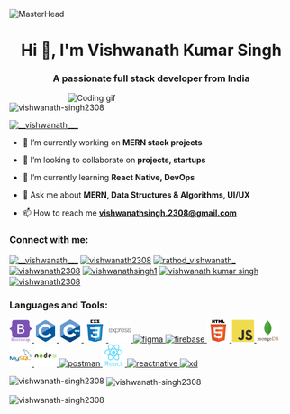![MasterHead](https://media-exp1.licdn.com/dms/image/D5616AQGb87dOu4NKtQ/profile-displaybackgroundimage-shrink_350_1400/0/1664526959434?e=1669852800&v=beta&t=nkeKwPby-3ZAohGnJZ1FzRUtO02kcj_ndxlUkdcAbCQ)
<h1 align="center">Hi 👋, I'm Vishwanath Kumar Singh</h1>
<h3 align="center">A passionate full stack developer from India</h3>

<img align="right" alt="Coding gif" width="400" src="https://cdn.dribbble.com/users/1059583/screenshots/4171367/coding-freak.gif">

<p align="left"> <img src="https://komarev.com/ghpvc/?username=vishwanath-singh2308&label=Profile%20views&color=0e75b6&style=flat" alt="vishwanath-singh2308" /> </p>

<p align="left"> <a href="https://twitter.com/__vishwanath___" target="blank"><img src="https://img.shields.io/twitter/follow/__vishwanath___?logo=twitter&style=for-the-badge" alt="__vishwanath___" /></a> </p>

- 🔭 I’m currently working on **MERN stack projects**

- 👯 I’m looking to collaborate on **projects, startups**

- 🌱 I’m currently learning **React Native, DevOps**

- 💬 Ask me about **MERN, Data Structures & Algorithms, UI/UX**

- 📫 How to reach me **vishwanathsingh.2308@gmail.com**

<h3 align="left">Connect with me:</h3>
<p align="left">
<a href="https://twitter.com/__vishwanath___" target="blank"><img align="center" src="https://raw.githubusercontent.com/rahuldkjain/github-profile-readme-generator/master/src/images/icons/Social/twitter.svg" alt="__vishwanath___" height="30" width="40" /></a>
<a href="https://linkedin.com/in/vishwanath2308" target="blank"><img align="center" src="https://raw.githubusercontent.com/rahuldkjain/github-profile-readme-generator/master/src/images/icons/Social/linked-in-alt.svg" alt="vishwanath2308" height="30" width="40" /></a>
<a href="https://instagram.com/rathod_vishwanath_" target="blank"><img align="center" src="https://raw.githubusercontent.com/rahuldkjain/github-profile-readme-generator/master/src/images/icons/Social/instagram.svg" alt="rathod_vishwanath_" height="30" width="40" /></a>
<a href="https://www.codechef.com/users/vishwanath2308" target="blank"><img align="center" src="https://cdn.jsdelivr.net/npm/simple-icons@3.1.0/icons/codechef.svg" alt="vishwanath2308" height="30" width="40" /></a>
<a href="https://www.hackerrank.com/vishwanathsingh1" target="blank"><img align="center" src="https://raw.githubusercontent.com/rahuldkjain/github-profile-readme-generator/master/src/images/icons/Social/hackerrank.svg" alt="vishwanathsingh1" height="30" width="40" /></a>
<a href="https://www.leetcode.com/VishwanathKumarSingh" target="blank"><img align="center" src="https://raw.githubusercontent.com/rahuldkjain/github-profile-readme-generator/master/src/images/icons/Social/leet-code.svg" alt="vishwanath kumar singh" height="30" width="40" /></a>
<a href="https://auth.geeksforgeeks.org/user/vishwanath2308" target="blank"><img align="center" src="https://raw.githubusercontent.com/rahuldkjain/github-profile-readme-generator/master/src/images/icons/Social/geeks-for-geeks.svg" alt="vishwanath2308" height="30" width="40" /></a>
</p>

<h3 align="left">Languages and Tools:</h3>
<p align="left"> <a href="https://getbootstrap.com" target="_blank" rel="noreferrer"> <img src="https://raw.githubusercontent.com/devicons/devicon/master/icons/bootstrap/bootstrap-plain-wordmark.svg" alt="bootstrap" width="40" height="40"/> </a> <a href="https://www.cprogramming.com/" target="_blank" rel="noreferrer"> <img src="https://raw.githubusercontent.com/devicons/devicon/master/icons/c/c-original.svg" alt="c" width="40" height="40"/> </a> <a href="https://www.w3schools.com/cpp/" target="_blank" rel="noreferrer"> <img src="https://raw.githubusercontent.com/devicons/devicon/master/icons/cplusplus/cplusplus-original.svg" alt="cplusplus" width="40" height="40"/> </a> <a href="https://www.w3schools.com/css/" target="_blank" rel="noreferrer"> <img src="https://raw.githubusercontent.com/devicons/devicon/master/icons/css3/css3-original-wordmark.svg" alt="css3" width="40" height="40"/> </a> <a href="https://expressjs.com" target="_blank" rel="noreferrer"> <img src="https://raw.githubusercontent.com/devicons/devicon/master/icons/express/express-original-wordmark.svg" alt="express" width="40" height="40"/> </a> <a href="https://www.figma.com/" target="_blank" rel="noreferrer"> <img src="https://www.vectorlogo.zone/logos/figma/figma-icon.svg" alt="figma" width="40" height="40"/> </a> <a href="https://firebase.google.com/" target="_blank" rel="noreferrer"> <img src="https://www.vectorlogo.zone/logos/firebase/firebase-icon.svg" alt="firebase" width="40" height="40"/> </a> <a href="https://www.w3.org/html/" target="_blank" rel="noreferrer"> <img src="https://raw.githubusercontent.com/devicons/devicon/master/icons/html5/html5-original-wordmark.svg" alt="html5" width="40" height="40"/> </a> <a href="https://developer.mozilla.org/en-US/docs/Web/JavaScript" target="_blank" rel="noreferrer"> <img src="https://raw.githubusercontent.com/devicons/devicon/master/icons/javascript/javascript-original.svg" alt="javascript" width="40" height="40"/> </a> <a href="https://www.mongodb.com/" target="_blank" rel="noreferrer"> <img src="https://raw.githubusercontent.com/devicons/devicon/master/icons/mongodb/mongodb-original-wordmark.svg" alt="mongodb" width="40" height="40"/> </a> <a href="https://www.mysql.com/" target="_blank" rel="noreferrer"> <img src="https://raw.githubusercontent.com/devicons/devicon/master/icons/mysql/mysql-original-wordmark.svg" alt="mysql" width="40" height="40"/> </a> <a href="https://nodejs.org" target="_blank" rel="noreferrer"> <img src="https://raw.githubusercontent.com/devicons/devicon/master/icons/nodejs/nodejs-original-wordmark.svg" alt="nodejs" width="40" height="40"/> </a> <a href="https://postman.com" target="_blank" rel="noreferrer"> <img src="https://www.vectorlogo.zone/logos/getpostman/getpostman-icon.svg" alt="postman" width="40" height="40"/> </a> <a href="https://reactjs.org/" target="_blank" rel="noreferrer"> <img src="https://raw.githubusercontent.com/devicons/devicon/master/icons/react/react-original-wordmark.svg" alt="react" width="40" height="40"/> </a> <a href="https://reactnative.dev/" target="_blank" rel="noreferrer"> <img src="https://reactnative.dev/img/header_logo.svg" alt="reactnative" width="40" height="40"/> </a> <a href="https://www.adobe.com/products/xd.html" target="_blank" rel="noreferrer"> <img src="https://cdn.worldvectorlogo.com/logos/adobe-xd.svg" alt="xd" width="40" height="40"/> </a> </p>

<p><img align="left" src="https://github-readme-stats.vercel.app/api/top-langs?username=vishwanath-singh2308&show_icons=true&locale=en&layout=compact" alt="vishwanath-singh2308" /></p>

<p>&nbsp;<img align="center" src="https://github-readme-stats.vercel.app/api?username=vishwanath-singh2308&show_icons=true&locale=en" alt="vishwanath-singh2308" /></p>

<p><img align="center" src="https://github-readme-streak-stats.herokuapp.com/?user=vishwanath-singh2308&" alt="vishwanath-singh2308" /></p>
